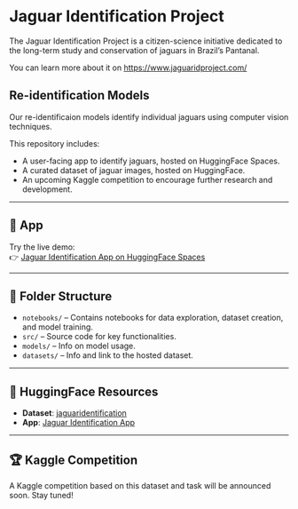 # Jaguar Identification Project

The Jaguar Identification Project is a citizen-science initiative dedicated to the long-term study and conservation of jaguars in Brazil’s Pantanal. 

You can learn more about it on https://www.jaguaridproject.com/ 

## Re-identification Models

Our re-identificaion models identify individual jaguars using computer vision techniques.

This repository includes:

- A user-facing app to identify jaguars, hosted on HuggingFace Spaces.
- A curated dataset of jaguar images, hosted on HuggingFace.
- An upcoming Kaggle competition to encourage further research and development.

---

## 🚀 App

Try the live demo:  
👉 [Jaguar Identification App on HuggingFace Spaces](https://huggingface.co/spaces/shahabdaiani/jaguar_identification_app)

---

## 📂 Folder Structure

- `notebooks/` – Contains notebooks for data exploration, dataset creation, and model training.
- `src/` – Source code for key functionalities.
- `models/` – Info on model usage.
- `datasets/` – Info and link to the hosted dataset.

---

## 🔗 HuggingFace Resources

- **Dataset**: [jaguaridentification](https://huggingface.co/datasets/jaguaridentification)
- **App**: [Jaguar Identification App](https://huggingface.co/spaces/shahabdaiani/jaguar_identification_app)

---

## 🏆 Kaggle Competition

A Kaggle competition based on this dataset and task will be announced soon. Stay tuned!
